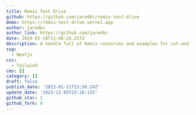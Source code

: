 ```yaml
---
title: Remix Test Drive
github: https://github.com/jaredkc/remix-test-drive
demo: https://remix-test-drive.vercel.app
author: jaredkc
author_link: https://github.com/jaredkc
date: 2024-02-18T11:48:24.257Z
description: A handle full of Remix resources and examples for cut-and-paste reference
ssg:
  - Nextjs
css:
  - Tailwind
cms: []
category: []
draft: false
publish_date: '2023-01-11T23:56:24Z'
update_date: '2023-12-05T23:16:13Z'
github_star: 1
github_fork: 0
---
```

